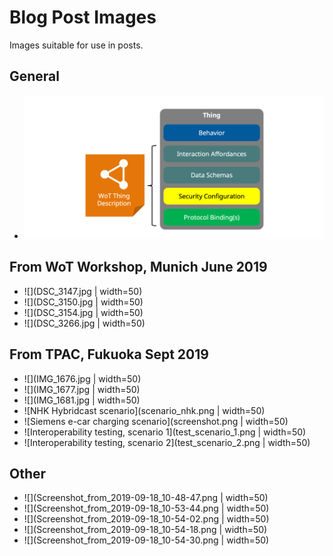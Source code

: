 # Blog Post Images
Images suitable for use in posts.

## General
* ![Abstract Architecture Diagram](wot-abstract-arch.png)

## From WoT Workshop, Munich June 2019
* ![](DSC_3147.jpg | width=50)
* ![](DSC_3150.jpg | width=50)
* ![](DSC_3154.jpg | width=50)
* ![](DSC_3266.jpg | width=50)

## From TPAC, Fukuoka Sept 2019
* ![](IMG_1676.jpg | width=50)
* ![](IMG_1677.jpg | width=50)
* ![](IMG_1681.jpg | width=50)
* ![NHK Hybridcast scenario](scenario_nhk.png | width=50)
* ![Siemens e-car charging scenario](screenshot.png | width=50)
* ![Interoperability testing, scenario 1](test_scenario_1.png | width=50)
* ![Interoperability testing, scenario 2](test_scenario_2.png | width=50)

## Other
* ![](Screenshot_from_2019-09-18_10-48-47.png | width=50)
* ![](Screenshot_from_2019-09-18_10-53-44.png | width=50)
* ![](Screenshot_from_2019-09-18_10-54-02.png | width=50)
* ![](Screenshot_from_2019-09-18_10-54-18.png | width=50)
* ![](Screenshot_from_2019-09-18_10-54-30.png | width=50)

